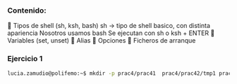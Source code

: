 ### Contenido:
 Tipos de shell (sh, ksh, bash)
sh -> tipo de shell basico, con distinta apariencia
Nosotros usamos bash
Se ejecutan con sh o ksh + ENTER
 Variables (set, unset)
 Alias
 Opciones
 Ficheros de arranque

### Ejercicio 1

```bash
lucia.zamudio@polifemo:~$ mkdir -p prac4/prac41  prac4/prac42/tmp1 prac4/prac42/tmp2  prac4/prac43
````
